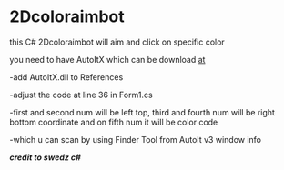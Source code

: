 # 2Dcoloraimbot
this C# 2Dcoloraimbot will aim and click on specific color

you need to have AutoItX which can be download [at](https://www.autoitscript.com/site/autoit/downloads/)

-add AutoItX.dll to References

-adjust the code at line 36 in Form1.cs

-first and second num will be left top, third and fourth num will be right bottom coordinate and on fifth num it will be color code

-which u can scan by using Finder Tool from AutoIt v3 window info 


***credit to swedz c#***

